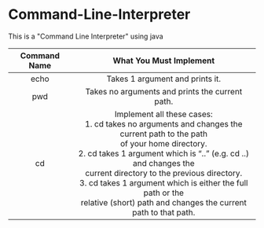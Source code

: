 # Command-Line-Interpreter
This is a "Command Line Interpreter" using java

| Command Name | What You Must Implement |
|:------------:|:-----------------------:|
| echo | Takes 1 argument and prints it. |
| pwd | Takes no arguments and prints the current path. |
| cd | Implement all these cases:<br/>1. cd takes no arguments and changes the current path to the path<br/>of your home directory.<br/>2. cd takes 1 argument which is “..” (e.g. cd ..) and changes the<br/>current directory to the previous directory.<br/>3. cd takes 1 argument which is either the full path or the<br/>relative (short) path and changes the current path to that path. |
